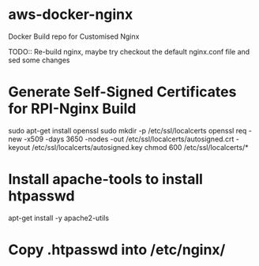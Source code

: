 # aws-docker-nginx
Docker Build repo for Customised Nginx

TODO:: Re-build nginx, maybe try checkout the default nginx.conf file and sed some changes

# Generate Self-Signed Certificates for RPI-Nginx Build
sudo apt-get install openssl
sudo mkdir -p /etc/ssl/localcerts
openssl req -new -x509 -days 3650 -nodes -out /etc/ssl/localcerts/autosigned.crt -keyout /etc/ssl/localcerts/autosigned.key
chmod 600 /etc/ssl/localcerts/*

# Install apache-tools to install htpasswd
apt-get install -y apache2-utils

# Copy .htpasswd into /etc/nginx/
